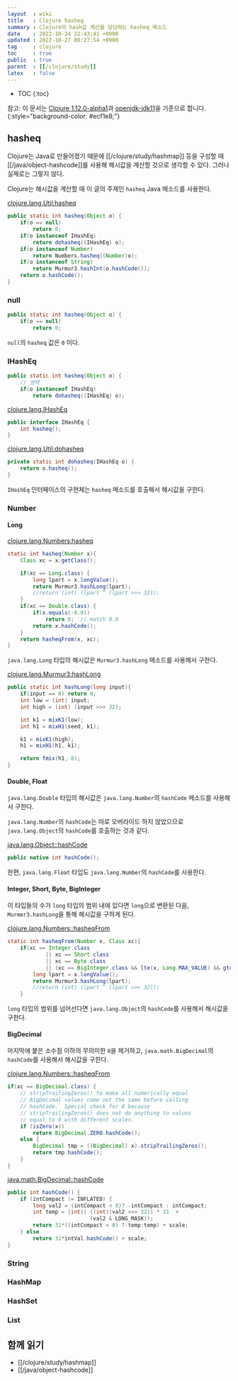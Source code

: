```yaml
---
layout  : wiki
title   : Clojure hasheq
summary : Clojure의 hash값 계산을 담당하는 hasheq 메소드
date    : 2022-10-24 22:43:41 +0900
updated : 2022-10-27 00:27:54 +0900
tag     : clojure
toc     : true
public  : true
parent  : [[/clojure/study]]
latex   : false
---
```

* TOC
{:toc}

>
참고: 이 문서는 [Clojure 1.12.0-alpha1]( https://github.com/clojure/clojure/tree/clojure-1.12.0-alpha1 )과 [openjdk-jdk11](https://github.com/AdoptOpenJDK/openjdk-jdk11 )을 기준으로 합니다.
{:style="background-color: #ecf1e8;"}

## hasheq

Clojure는 Java로 만들어졌기 때문에 [[/clojure/study/hashmap]] 등을 구성할 때 [[/java/object-hashcode]]를 사용해 해시값을 계산할 것으로 생각할 수 있다.
그러나 실제로는 그렇지 않다.

Clojure는 해시값을 계산할 때 이 글의 주제인 `hasheq` Java 메소드를 사용한다.

[clojure.lang.Util:hasheq]( https://github.com/clojure/clojure/blob/clojure-1.12.0-alpha1/src/jvm/clojure/lang/Util.java#L164-L174 )

```java
public static int hasheq(Object o) {
    if(o == null)
        return 0;
    if(o instanceof IHashEq)
        return dohasheq((IHashEq) o);
    if(o instanceof Number)
        return Numbers.hasheq((Number)o);
    if(o instanceof String)
        return Murmur3.hashInt(o.hashCode());
    return o.hashCode();
}
```

### null

```java
public static int hasheq(Object o) {
    if(o == null)
        return 0;
```

`null`의 `hasheq` 값은 `0` 이다.

### IHashEq

```java
public static int hasheq(Object o) {
    // 생략
    if(o instanceof IHashEq)
        return dohasheq((IHashEq) o);
```

[clojure.lang.IHashEq]( https://github.com/clojure/clojure/blob/clojure-1.12.0-alpha1/src/jvm/clojure/lang/IHashEq.java )

```java
public interface IHashEq {
    int hasheq();
}
```

[clojure.lang.Util:dohasheq]( https://github.com/clojure/clojure/blob/clojure-1.12.0-alpha1/src/jvm/clojure/lang/Util.java#L176-L178 )

```java
private static int dohasheq(IHashEq o) {
    return o.hasheq();
}
```

`IHashEq` 인터페이스의 구현체는 `hasheq` 메소드를 호출해서 해시값을 구한다.

### Number

#### Long

[clojure.lang.Numbers:hasheq]( https://github.com/clojure/clojure/blob/clojure-1.12.0-alpha1/src/jvm/clojure/lang/Numbers.java#L1151-L1167 )

```java
static int hasheq(Number x){
    Class xc = x.getClass();

    if(xc == Long.class) {
        long lpart = x.longValue();
        return Murmur3.hashLong(lpart);
        //return (int) (lpart ^ (lpart >>> 32));
    }
    if(xc == Double.class) {
        if(x.equals(-0.0))
            return 0;  // match 0.0
        return x.hashCode();
    }
    return hasheqFrom(x, xc);
}
```

`java.lang.Long` 타입의 해시값은 `Murmur3.hashLong` 메소드를 사용해서 구한다.

[clojure.lang.Murmur3:hashLong]( https://github.com/clojure/clojure/blob/clojure-1.12.0-alpha1/src/jvm/clojure/lang/Murmur3.java#L58-L70 )

```java
public static int hashLong(long input){
    if(input == 0) return 0;
    int low = (int) input;
    int high = (int) (input >>> 32);

    int k1 = mixK1(low);
    int h1 = mixH1(seed, k1);

    k1 = mixK1(high);
    h1 = mixH1(h1, k1);

    return fmix(h1, 8);
}
```

#### Double, Float

`java.lang.Double` 타입의 해시값은 `java.lang.Number`의 `hashCode` 메소드를 사용해서 구한다.

`java.lang.Number`의 `hashCode`는 따로 오버라이드 하지 않았으므로 `java.lang.Object`의 `hashCode`를 호출하는 것과 같다.

[java.lang.Object::hashCode]( https://github.com/AdoptOpenJDK/openjdk-jdk11/blob/master/src/java.base/share/classes/java/lang/Object.java#L109 )

```java
public native int hashCode();
```

한편, `java.lang.Float` 타입도 `java.lang.Number`의 `hashCode`를 사용한다.


#### Integer, Short, Byte, BigInteger

이 타입들의 수가 `long` 타입의 범위 내에 있다면 `long`으로 변환된 다음, `Murmer3.hashLong`을 통해 해시값을 구하게 된다.

[clojure.lang.Numbers::hasheqFrom]( https://github.com/clojure/clojure/blob/clojure-1.12.0-alpha1/src/jvm/clojure/lang/Numbers.java#L1118-L1148 )

```java
static int hasheqFrom(Number x, Class xc){
    if(xc == Integer.class
            || xc == Short.class
            || xc == Byte.class
            || (xc == BigInteger.class && lte(x, Long.MAX_VALUE) && gte(x,Long.MIN_VALUE))) {
        long lpart = x.longValue();
        return Murmur3.hashLong(lpart);
        //return (int) (lpart ^ (lpart >>> 32));
    }
```

`long` 타입의 범위를 넘어선다면 `java.lang.Object`의 `hashCode`를 사용해서 해시값을 구한다.


#### BigDecimal

마지막에 붙은 소수점 이하의 무의미한 `0`을 제거하고, `java.math.BigDecimal`의 `hashCode`를 사용해서 해시값을 구한다.

[clojure.lang.Numbers::hasheqFrom]( https://github.com/clojure/clojure/blob/clojure-1.12.0-alpha1/src/jvm/clojure/lang/Numbers.java#L1118-L1148 )

```java
if(xc == BigDecimal.class) {
    // stripTrailingZeros() to make all numerically equal
    // BigDecimal values come out the same before calling
    // hashCode.  Special check for 0 because
    // stripTrailingZeros() does not do anything to values
    // equal to 0 with different scales.
    if (isZero(x))
        return BigDecimal.ZERO.hashCode();
    else {
        BigDecimal tmp = ((BigDecimal) x).stripTrailingZeros();
        return tmp.hashCode();
    }
}
```

[java.math.BigDecimal::hashCode]( https://github.com/AdoptOpenJDK/openjdk-jdk11/blob/master/src/java.base/share/classes/java/math/BigDecimal.java#L3110-L3118 )

```java
public int hashCode() {
    if (intCompact != INFLATED) {
        long val2 = (intCompact < 0)? -intCompact : intCompact;
        int temp = (int)( ((int)(val2 >>> 32)) * 31  +
                          (val2 & LONG_MASK));
        return 31*((intCompact < 0) ?-temp:temp) + scale;
    } else
        return 31*intVal.hashCode() + scale;
}
```

### String


### HashMap

### HashSet

### List


## 함께 읽기

- [[/clojure/study/hashmap]]
- [[/java/object-hashcode]]

